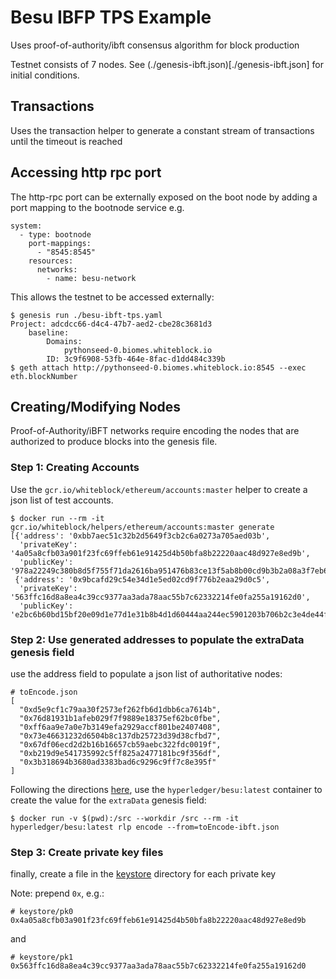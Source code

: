 # Besu IBFP TPS Example

Uses proof-of-authority/ibft consensus algorithm for block production

Testnet consists of 7 nodes. See (./genesis-ibft.json)[./genesis-ibft.json] for initial conditions.

## Transactions
Uses the transaction helper to generate a constant stream of transactions until the timeout is reached

## Accessing http rpc port
The http-rpc port can be externally exposed on the boot node by adding a port mapping to the bootnode service
e.g.
```
system:
  - type: bootnode
    port-mappings:
      - "8545:8545"
    resources:
      networks:
        - name: besu-network
```

This allows the testnet to be accessed externally:
```
$ genesis run ./besu-ibft-tps.yaml
Project: adcdcc66-d4c4-47b7-aed2-cbe28c3681d3
    baseline:
        Domains:
            pythonseed-0.biomes.whiteblock.io
        ID: 3c9f6908-53fb-464e-8fac-d1dd484c339b
$ geth attach http://pythonseed-0.biomes.whiteblock.io:8545 --exec eth.blockNumber
```

## Creating/Modifying Nodes
Proof-of-Authority/iBFT networks require encoding the nodes that are authorized to
produce blocks into the genesis file.

### Step 1: Creating Accounts
Use the `gcr.io/whiteblock/ethereum/accounts:master` helper to create a json list of test accounts.
```
$ docker run --rm -it gcr.io/whiteblock/helpers/ethereum/accounts:master generate
[{'address': '0xbb7aec51c32b2d5649f3cb2c6a0273a705aed03b',
  'privateKey': '4a05a8cfb03a901f23fc69ffeb61e91425d4b50bfa8b22220aac48d927e8ed9b',
  'publicKey': '978a22249c380b8d5f755f71da2616ba951476b83ce13f5ab8b00cd9b3b2a08a3f7eb6ec7e6117532002dcfbade3299e953bd60725706b0fe7731f224514f7ea'},
 {'address': '0x9bcafd29c54e34d1e5ed02cd9f776b2eaa29d0c5',
  'privateKey': '563ffc16d8a8ea4c39cc9377aa3ada78aac55b7c62332214fe0fa255a19162d0',
  'publicKey': 'e2bc6b60bd15bf20e09d1e77d1e31b8b4d1d60444aa244ec5901203b706b2c3e4de44f8e90e488101cdcc8b894ecaa6928125cca3e38acd1a49613602bda86d4'}]
```

### Step 2: Use generated addresses to populate the extraData genesis field
use the address field to populate a json list of authoritative nodes:
```
# toEncode.json
[
  "0xd5e9cf1c79aa30f2573ef262fb6d1dbb6ca7614b",
  "0x76d81931b1afeb029f7f9889e18375ef62bc0fbe",
  "0xff6aa9e7a0e7b3149efa2929accf801be2407408",
  "0x73e46631232d6504b8c137db25723d39d38cfbd7",
  "0x67df06ecd2d2b16b16657cb59aebc322fdc0019f",
  "0xb219d9e541735992c5ff825a2477181bc9f356df",
  "0x3b318694b3680ad3383bad6c9296c9ff7c8e395f"
]
```

Following the directions [here](./https://besu.hyperledger.org/en/stable/HowTo/Configure/Consensus-Protocols/IBFT/#extra-data), use the `hyperledger/besu:latest` container to create the value for the `extraData` genesis field:

```
$ docker run -v $(pwd):/src --workdir /src --rm -it hyperledger/besu:latest rlp encode --from=toEncode-ibft.json
```

### Step 3: Create private key files
finally, create a file in the [keystore](./keystore) directory for each private key

Note: prepend `0x`, e.g.:
```
# keystore/pk0
0x4a05a8cfb03a901f23fc69ffeb61e91425d4b50bfa8b22220aac48d927e8ed9b
```
and
```
# keystore/pk1
0x563ffc16d8a8ea4c39cc9377aa3ada78aac55b7c62332214fe0fa255a19162d0
```
